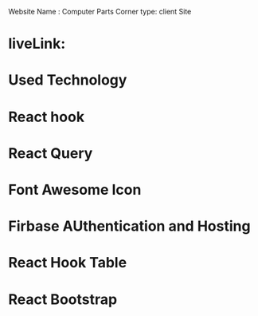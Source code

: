 Website Name : Computer Parts Corner
type: client Site

# liveLink:

# Used Technology

# React hook

# React Query

# Font Awesome Icon

# Firbase AUthentication and Hosting

# React Hook Table

# React Bootstrap
